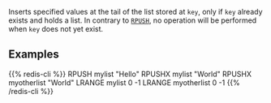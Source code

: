 Inserts specified values at the tail of the list stored at `key`, only if `key`
already exists and holds a list.
In contrary to [`RPUSH`](/commands/rpush), no operation will be performed when `key` does not yet
exist.

## Examples

{{% redis-cli %}}
RPUSH mylist "Hello"
RPUSHX mylist "World"
RPUSHX myotherlist "World"
LRANGE mylist 0 -1
LRANGE myotherlist 0 -1
{{% /redis-cli %}}

